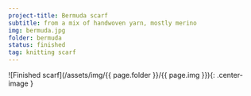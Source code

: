 ```yaml
---
project-title: Bermuda scarf
subtitle: from a mix of handwoven yarn, mostly merino
img: bermuda.jpg
folder: bermuda
status: finished
tag: knitting scarf
---
```


![Finished scarf](/assets/img/{{ page.folder }}/{{ page.img }}){: .center-image }
